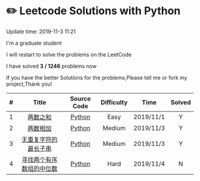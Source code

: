 # :pencil2: Leetcode Solutions with Python
Update time:  2019-11-3 11:21

I'm a graduate student

I will restart to solve the problems on the LeetCode

I have solved **3  /   1246** problems now

If you have the better Solutions for the problems,Please tell me or fork my project,Thank you!

| # | Title | Source Code |  Difficulty | Time | Solved|
|:---:|:---:|:---:|:---:|:---:|:---:|
|1|[ 两数之和 ](https://leetcode-cn.com/problems/two-sum/submissions/)|[Python](https://github.com/BlackSpaceGZY/LeetCode_Master/blob/master/Code/1.py)|Easy|2019/11/1| Y |
|2|[ 两数相加 ](https://leetcode-cn.com/problems/add-two-numbers/submissions/)|[Python](https://github.com/BlackSpaceGZY/LeetCode_Master/blob/master/Code/2.py)|Medium|2019/11/3| Y |
|3|[  无重复字符的最长子串 ](https://leetcode-cn.com/problems/longest-substring-without-repeating-characters/submissions/)|[Python](https://github.com/BlackSpaceGZY/LeetCode_Master/blob/master/Code/3.py)|Medium|2019/11/3| Y |
|4|[  寻找两个有序数组的中位数 ](https://leetcode-cn.com/problems/median-of-two-sorted-arrays/submissions/)|[Python](https://github.com/BlackSpaceGZY/LeetCode_Master/blob/master/Code/4.py)|Hard|2019/11/4| N |